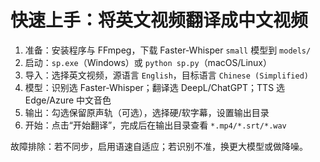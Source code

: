 # 快速上手：将英文视频翻译成中文视频

1. 准备：安装程序与 FFmpeg，下载 Faster-Whisper `small` 模型到 `models/`
2. 启动：`sp.exe`（Windows）或 `python sp.py`（macOS/Linux）
3. 导入：选择英文视频，源语言 `English`，目标语言 `Chinese (Simplified)`
4. 模型：识别选 Faster-Whisper；翻译选 DeepL/ChatGPT；TTS 选 Edge/Azure 中文音色
5. 输出：勾选保留原声轨（可选），选择硬/软字幕，设置输出目录
6. 开始：点击“开始翻译”，完成后在输出目录查看 `*.mp4/*.srt/*.wav`

故障排除：若不同步，启用语速自适应；若识别不准，换更大模型或做降噪。
